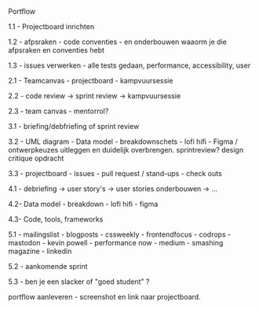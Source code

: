 Portflow

1.1 - Projectboard inrichten

1.2 - afpsraken - code conventies - en onderbouwen waaorm je die afpsraken en conventies hebt

1.3 - issues verwerken - alle tests gedaan, performance, accessibility, user

2.1 - Teamcanvas - projectboard - kampvuursessie

2.2 - code review -> sprint review -> kampvuursessie

2.3 - team canvas - mentorrol?

3.1 - briefing/debfriefing of sprint review

3.2 - UML diagram - Data model - breakdownschets - lofi  hifi - Figma / ontwerpkeuzes uitleggen en duidelijk overbrengen. sprintreview? design critique opdracht

3.3 - projectboard - issues - pull request / stand-ups - check outs

4.1 - debriefing -> user story's -> user stories onderbouwen -> ...

4.2- Data model - breakdown - lofi hifi - figma

4.3- Code, tools, frameworks

5.1 - mailingslist - blogposts - cssweekly - frontendfocus - codrops - mastodon - kevin powell - performance now - medium - smashing magazine - linkedin 

5.2 - aankomende sprint

5.3 - ben je een slacker of "goed student" ?


portflow aanleveren - screenshot en link naar projectboard. 




